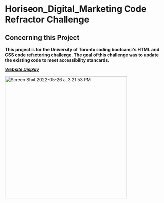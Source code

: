 # Horiseon_Digital_Marketing Code Refractor Challenge

## Concerning this Project

**This project is for the University of Toronto coding bootcamp's HTML and CSS code refactoring challenge. The goal of this challenge was to update the existing code to meet accessibility standards.**

[**_Website Display_**](https://nebiathnana.github.io/Horieson-DigitalMarketing/)

<img width="395" alt="Screen Shot 2022-05-26 at 3 21 53 PM" src="https://user-images.githubusercontent.com/104470467/170561811-16ca5d52-f712-46cc-8d71-717e1b40ccc7.png">

